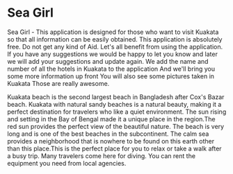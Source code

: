 # Sea Girl
Sea Girl - This application is designed for those who want to visit Kuakata so that all information can be easily obtained. 
This application is absolutely free. Do not get any kind of Aid. Let's all benefit from using the application.
If you have any suggestions we would be happy to let you know and later we will add your suggestions and update again.
We add the name and number of all the hotels in Kuakata to the application And we'll bring you some more information up front 
You will also see some pictures taken in Kuakata Those are really awesome.

Kuakata beach is the second largest beach in Bangladesh after Cox's Bazar beach. Kuakata with natural sandy beaches is a natural beauty, 
making it a perfect destination for travelers who like a quiet environment. The sun rising and setting in the Bay of Bengal made it a 
unique place in the region.The red sun provides the perfect view of the beautiful nature. The beach is very long and is one of the 
best beaches in the subcontinent. The calm sea provides a neighborhood that is nowhere to be found on this earth other than this place.This
is the perfect place for you to relax or take a walk after a busy trip. Many travelers come here for diving. You can rent the equipment 
you need from local agencies.
